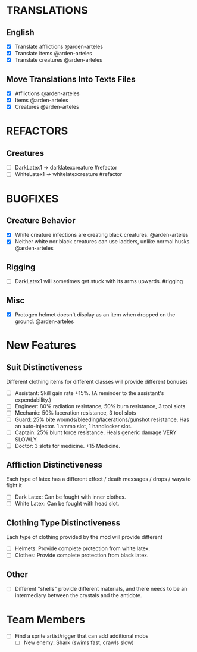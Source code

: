 

# TRANSLATIONS
## English
- [x] Translate afflictions   @arden-arteles
- [x] Translate items         @arden-arteles
- [x] Translate creatures     @arden-arteles

## Move Translations Into Texts Files

- [x] Afflictions           @arden-arteles
- [x] Items                 @arden-arteles
- [x] Creatures             @arden-arteles

# REFACTORS
## Creatures
- [ ] DarkLatex1 -> darklatexcreature   #refactor
- [ ] WhiteLatex1 -> whitelatexcreature #refactor

# BUGFIXES

## Creature Behavior
- [x] White creature infections are creating black creatures.                   @arden-arteles
- [x] Neither white nor black creatures can use ladders, unlike normal husks.   @arden-arteles

## Rigging
- [ ] DarkLatex1 will sometimes get stuck with its arms upwards.     #rigging

## Misc
- [x] Protogen helmet doesn't display as an item when dropped on the ground.    @arden-arteles


# New Features

## Suit Distinctiveness
Different clothing items for different classes will provide different bonuses
- [ ] Assistant:  Skill gain rate +15%. (A reminder to the assistant's expendability.)
- [ ] Engineer:   80% radiation resistance, 50% burn resistance, 3 tool slots
- [ ] Mechanic:   50% laceration resistance, 3 tool slots
- [ ] Guard:      25% bite wounds/bleeding/lacerations/gunshot resistance. Has an auto-injector. 1 ammo slot, 1 handlocker slot.
- [ ] Captain:    25% blunt force resistance. Heals generic damage VERY SLOWLY.
- [ ] Doctor:     3 slots for medicine. +15 Medicine.

## Affliction Distinctiveness
Each type of latex has a different effect / death messages / drops / ways to fight it
- [ ] Dark Latex:   Can be fought with inner clothes.
- [ ] White Latex:  Can be fought with head slot.

## Clothing Type Distinctiveness
Each type of clothing provided by the mod will provide different 
- [ ] Helmets:    Provide complete protection from white latex.
- [ ] Clothes:    Provide complete protection from black latex.

## Other
- [ ] Different "shells" provide different materials, and there needs to be an intermediary between the crystals and the antidote.

# Team Members
- [ ] Find a sprite artist/rigger that can add additional mobs
    - [ ] New enemy: Shark (swims fast, crawls slow)
